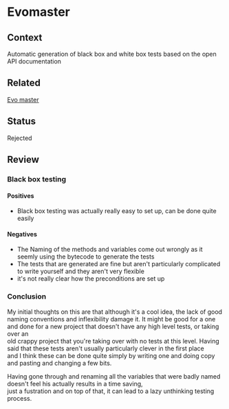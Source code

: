 # Evomaster

## Context
Automatic generation  of black box and white box tests based on the open API documentation

## Related
[Evo master](https://github.com/EMResearch/EvoMaster/tree/master/docs)

## Status
Rejected

## Review

### Black box testing

#### Positives
- Black box testing was actually really easy to set up, can be done quite easily

#### Negatives
- The Naming of the methods and variables come out wrongly as it seemly using the bytecode to generate the tests
- The tests that are generated are fine but aren't particularly complicated to write yourself and they aren't very flexible
- it's not really clear how the preconditions are set up 

### Conclusion 
My initial thoughts on this are that although it's a cool idea, the lack of good naming conventions and inflexibility damage it. 
It might be good for a one and done for a new project that doesn't have any high level tests, or taking over an  
old crappy project that you're taking over with no tests at this level. Having said that these tests aren't usually particularly clever in the first place  
and I think these can be done quite simply by writing one and doing copy and pasting and changing a few bits.  

Having gone through and renaming all the variables that were badly named doesn't feel his actually results in a time saving,  
just a fustration and on top of that, it can lead to a lazy unthinking testing process. 